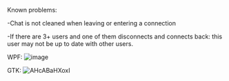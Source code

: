 Known problems:

-Chat is not cleaned when leaving or entering a connection

-If there are 3+ users and one of them disconnects and connects back: this user may not be up to date with other users.


WPF:
![image](https://github.com/SilentCoast/ChatTCP/assets/94042423/9d34da89-9085-46d4-b1c1-8be8bbc9b4a0)


GTK:
![AHcABaHXoxI](https://github.com/SilentCoast/ChatTCP/assets/94042423/8fad7e51-f83e-49b6-8ae3-a7b43cc80211)
